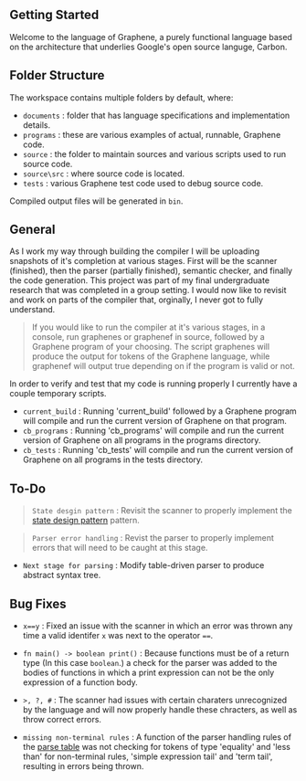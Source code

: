 ## Getting Started

Welcome to the language of Graphene, a purely functional language based on the architecture that underlies Google's open source languge, Carbon.

## Folder Structure

The workspace contains multiple folders by default, where:

- `documents`  : folder that has language specifications and implementation details.
- `programs`   : these are various examples of actual, runnable, Graphene code.
- `source`     : the folder to maintain sources and various scripts used to run source code.
- `source\src` : where source code is located.
- `tests`      : various Graphene test code used to debug source code.

Compiled output files will be generated in `bin`.

## General

As I work my way through building the compiler I will be uploading snapshots of it's completion at various stages. First will be the scanner (finished), then the parser (partially finished), semantic checker, and finally the code generation. This project was part of my final undergraduate research that was completed in a group setting. I would now like to revisit and work on parts of the compiler that, orginally, I never got to fully understand. 

> If you would like to run the compiler at it's various stages, in a console, run graphenes or graphenef in source, followed by a Graphene program of your choosing. The script graphenes will produce the output for tokens of the Graphene language, while graphenef will output true depending on if the program is valid or not.

In order to verify and test that my code is running properly I currently have a couple temporary scripts.
- `current_build` : Running 'current_build' followed by a Graphene program will compile and run the current version of Graphene on that program.
- `cb_programs` : Running 'cb_programs' will compile and run the current version of Graphene on all programs in the programs directory.
- `cb_tests` : Running 'cb_tests' will compile and run the current version of Graphene on all programs in the tests directory.

## To-Do

> `State desgin pattern` : Revisit the scanner to properly implement the [state design pattern](https://sourcemaking.com/design_patterns/state) pattern.

> `Parser error handling` : Revist the parser to properly implement errors that will need to be caught at this stage.

- `Next stage for parsing` : Modify table-driven parser to produce abstract syntax tree. 

## Bug Fixes

- `x==y` : Fixed an issue with the scanner in which an error was thrown any time a valid identifer `x` was next to the operator `==`.

- `fn main() -> boolean print()` : Because functions must be of a return type (In this case `boolean`.) a check for the parser was added to the bodies of functions in which a print expression can not be the only expression of a function body.

- `>, ?, #` : The scanner had issues with certain charaters unrecognized by the language and will now properly handle these chracters, as well as throw correct errors.

- `missing non-terminal rules` : A function of the parser handling rules of the [parse table](https://github.com/Frost0522/Graphene/tree/main/documents) was not checking for tokens of type 'equality' and 'less than' for non-terminal rules, 'simple expression tail' and 'term tail', resulting in errors being thrown.